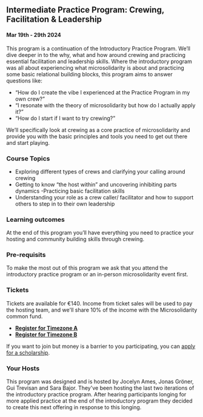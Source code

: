 ## Intermediate Practice Program: Crewing, Facilitation & Leadership
#### Mar 19th - 29th 2024

This program is a continuation of the Introductory Practice Program. We’ll dive deeper in to the why, what and how around crewing and practicing essential facilitation and leadership skills. Where the introductory program was all about experiencing what microsolidarity is about and practicing some basic relational building blocks, this program aims to answer questions like: 
- “How do I create the vibe I experienced at the Practice Program in my own crew?”
- “I resonate with the theory of microsolidarity but how do I actually apply it?”
- “How do I start if I want to try crewing?”

We’ll specifically look at crewing as a core practice of microsolidarity and provide you with the basic principles and tools you need to get out there and start playing. 

### Course Topics
- Exploring different types of crews and clarifying your calling around crewing
- Getting to know “the host within” and uncovering inhibiting parts dynamics
-Practicing basic facilitation skills
- Understanding your role as a crew caller/ facilitator and how to support others to step in to their own leadership

### Learning outcomes
At the end of this program you’ll have everything you need to practice your hosting and community building skills through crewing. 

### Pre-requisits
To make the most out of this program we ask that you attend the introductory practice program or an in-person microsolidarity event first. 

### Tickets

Tickets are available for €140. Income from ticket sales will be used to pay the hosting team, and we'll share 10% of the income with the Microsolidarity common fund.
- **[Register for Timezone A](https://opencollective.com/dashboard/intermediate-practice-program-timezone-a-2743ecf8)**
- **[Register for Timezone B](https://opencollective.com/microsolidarity/events/intermediate-practice-program-timezone-b-461e9add)**

If you want to join but money is a barrier to you participating, you can [apply for a scholarship](https://forms.gle/kSzWTDJCvxMYiTJf8).

### Your Hosts
This program was designed and is hosted by Jocelyn Ames, Jonas Gröner, Gui Trevisan and Sara Bajor. They've been hosting the last two iterations of the introductory practice program. After hearing participants longing for more applied practice at the end of the introductory program they decided to create this next offering in response to this longing.
